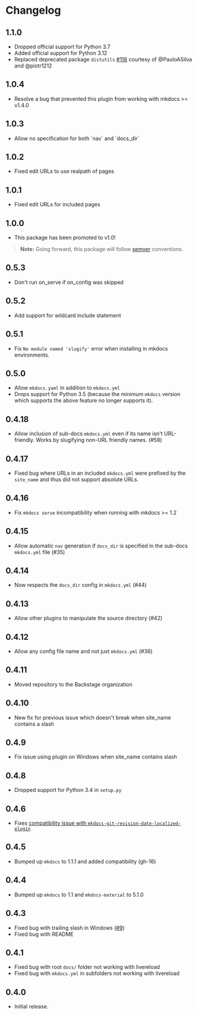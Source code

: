 # Changelog

## 1.1.0

-   Dropped official support for Python 3.7
-   Added official support for Python 3.12
-   Replaced deprecated package `distutils` [#118](https://github.com/backstage/mkdocs-monorepo-plugin/pull/118) courtesy of @PauloASilva and @piotr1212

## 1.0.4

-   Resolve a bug that prevented this plugin from working with mkdocs >= v1.4.0

## 1.0.3

-   Allow no specification for both ´nav´ and ´docs_dir´

## 1.0.2

-   Fixed edit URLs to use realpath of pages

## 1.0.1

-   Fixed edit URLs for included pages

## 1.0.0

-   This package has been promoted to v1.0!

> **Note:** Going forward, this package will follow [semver](https://semver.org/#semantic-versioning-200) conventions.

## 0.5.3

-   Don't run on_serve if on_config was skipped

## 0.5.2

-   Add support for wildcard include statement

## 0.5.1

-   Fix `No module named 'slugify'` error when installing in mkdocs environments.

## 0.5.0

-   Allow `mkdocs.yaml` in addition to `mkdocs.yml`
-   Drops support for Python 3.5 (because the minimum `mkdocs` version which
  supports the above feature no longer supports it).

## 0.4.18

-   Allow inclusion of sub-docs `mkdocs.yml` even if its name isn't URL-friendly.
  Works by slugifying non-URL friendly names. (#58)

## 0.4.17

-   Fixed bug where URLs in an included `mkdocs.yml` were prefixed by the `site_name` and thus did not support absolute URLs.

## 0.4.16

-   Fix `mkdocs serve` incompatibility when running with mkdocs >= 1.2

## 0.4.15

-   Allow automatic `nav` generation if `docs_dir` is specified in the sub-docs `mkdocs.yml` file (#35)

## 0.4.14

-   Now respects the `docs_dir` config in `mkdocs.yml` (#44)

## 0.4.13

-   Allow other plugins to manipulate the source directory (#42)

## 0.4.12

-   Allow any config file name and not just `mkdocs.yml` (#36)

## 0.4.11

-   Moved repository to the Backstage organization

## 0.4.10

-   New fix for previous issue which doesn't break when site_name contains a slash

## 0.4.9

-   Fix issue using plugin on Windows when site_name contains slash

## 0.4.8

-   Dropped support for Python 3.4 in `setup.py`

## 0.4.6

-   Fixes [compatibility issue with `mkdocs-git-revision-date-localized-plugin`](https://github.com/backstage/mkdocs-monorepo-plugin/issues/12)

## 0.4.5

-   Bumped up `mkdocs` to 1.1.1 and added compatibility (gh-16)

## 0.4.4

-   Bumped up `mkdocs` to 1.1 and `mkdocs-material` to 5.1.0

## 0.4.3

-   Fixed bug with trailing slash in Windows ([#9](https://github.com/backstage/mkdocs-monorepo-plugin/pull/9))
-   Fixed bug with README

## 0.4.1

-   Fixed bug with root `docs/` folder not working with livereload
-   Fixed bug with `mkdocs.yml` in subfolders not working with livereload

## 0.4.0

-   Initial release.
